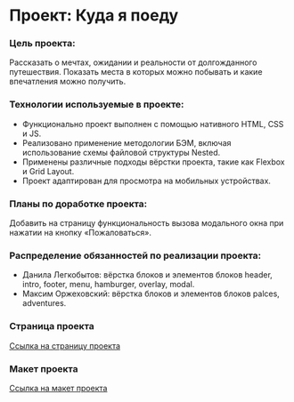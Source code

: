 # Проект: Куда я поеду

### Цель проекта:
Рассказать о мечтах, ожидании и реальности от долгожданного путешествия. Показать места в которых можно побывать и какие впечатления можно получить.

### Технологии используемые в проекте:
* Функционально проект выполнен с помощью нативного HTML, CSS и JS.
* Реализовано применение методологии БЭМ, включая использование схемы файловой структуры Nested.
* Применены различные подходы вёрстки проекта, такие как Flexbox и Grid Layout.
* Проект адаптирован для просмотра на мобильных устройствах.

### Планы по доработке проекта:
Добавить на страницу функциональность вызова модального окна при нажатии на кнопку «Пожаловаться».

### Распределение обязанностей по реализации проекта:
* Данила Легкобытов: вёрстка блоков и элементов блоков header, intro, footer, menu, hamburger, overlay, modal.
* Максим Оржеховский: вёрстка блоков и элементов блоков palces, adventures.

### Страница проекта
[Ссылка на страницу проекта](https://bjorn86.github.io/yp-contest/ "Куда я поеду")

### Макет проекта
[Ссылка на макет проекта](https://disk.yandex.ru/i/EbwCsVbC8nUe6w "Макет проекта")

